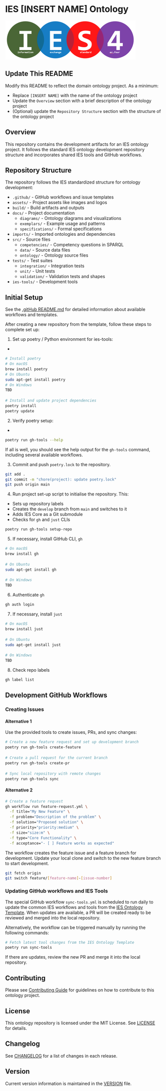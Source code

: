 # IES [INSERT NAME] Ontology

![IES Logo](assets/images/ies-logo.png)

## Update This README
Modify this README to reflect the domain ontology project. As a minimum:

  - Replace `[INSERT NAME]` with the name of the ontology project
  - Update the `Overview` section with a brief description of the ontology project
  - (Optional) update the `Repository Structure` section with the structure of the ontology project

## Overview
This repository contains the development artifacts for an IES ontology project. It follows the standard IES ontology development repository structure and incorporates shared IES tools and GitHub workflows.

## Repository Structure
The repository follows the IES standardized structure for ontology development:

* `.github/` - GitHub workflows and issue templates
* `assets/` - Project assets like images and logos
* `build/` - Build artifacts and outputs
* `docs/` - Project documentation
  * `diagrams/` - Ontology diagrams and visualizations
  * `exemplars/` - Example usage and patterns
  * `specifications/` - Formal specifications
* `imports/` - Imported ontologies and dependencies
* `src/` - Source files
  * `competencies/` - Competency questions in SPARQL
  * `data/` - Source data files
  * `ontology/` - Ontology source files
* `tests/` - Test suites
  * `integration/` - Integration tests
  * `unit/` - Unit tests
  * `validation/` - Validation tests and shapes
* `ies-tools/` - Development tools

## Initial Setup
See the [.gitHub README.md](.github/README.md) for detailed information about available workflows and templates.

After creating a new repository from the template, follow these steps to complete set up:

1. Set up poetry / Python environment for ies-tools:
+
```bash
# Install poetry
# On macOS
brew install poetry
# On Ubuntu
sudo apt-get install poetry
# On Windows
TBD

# Install and update project dependencies
poetry install
poetry update
```
2. Verify poetry setup:
+
```bash
poetry run gh-tools --help
```
If all is well, you should see the help output for the `gh-tools` command, including several available workflows.

3. Commit and push `poetry.lock` to the repository.
```bash
git add .
git commit -m "chore(project): update poetry.lock"
git push origin main
```

4. Run project set-up script to initialise the repository. This:
  - Sets up repository labels
  - Creates the `develop` branch from `main` and switches to it
  - Adds IES Core as a Git submodule
  - Checks for `gh` and `just` CLIs

```bash
poetry run gh-tools setup-repo
```

5. If necessary, install GitHub CLI, `gh`
```bash
# On macOS
brew install gh

# On Ubuntu
sudo apt-get install gh

# On Windows
TBD
```

6. Authenticate `gh`
```bash
gh auth login
```

7. If necessary, install `just`
```bash
# On macOS
brew install just

# On Ubuntu
sudo apt-get install just

# On Windows
TBD
```

8. Check repo labels
```bash
gh label list
```

## Development GitHub Workflows

### Creating Issues

#### Alternative 1
Use the provided tools to create issues, PRs, and sync changes:

```bash
# Create a new feature request and set up development branch
poetry run gh-tools create-feature

# Create a pull request for the current branch
poetry run gh-tools create-pr

# Sync local repository with remote changes
poetry run gh-tools sync
```

#### Alternative 2
```bash
# Create a feature request
gh workflow run feature-request.yml \
  -f title="My New Feature" \
  -f problem="Description of the problem" \
  -f solution="Proposed solution" \
  -f priority="priority:medium" \
  -f size="size:m" \
  -f type="Core Functionality" \
  -f acceptance="- [ ] Feature works as expected"
```
The workflow creates the feature issue and a feature branch for development. Update your local clone and switch to the new feature branch to start development.
```bash
git fetch origin
git switch feature/[feature-name]-[issue-number]
```

### Updating GitHub workflows and IES Tools
The special GitHub workflow `sync-tools.yml` is scheduled to run daily to update the common IES workflows and tools from the [IES Ontology Template](https://github.com/Acme-Ontologies/ies-ontology-template).
When updates are available, a PR will be created ready to be reviewed and merged into the local repository.

Alternatively, the workflow can be triggered manually by running the following commands:

```bash
# Fetch latest tool changes from the IES Ontology Template
poetry run sync-tools
```

If there are updates, review the new PR and merge it into the local repository.

## Contributing
Please see [Contributing Guide](docs/CONTRIBUTING) for guidelines on how to contribute to this ontology project.

## License
This ontology repository is licensed under the MIT License. See [LICENSE](LICENSE) for details.

## Changelog
See [CHANGELOG](CHANGELOG) for a list of changes in each release.

## Version
Current version information is maintained in the [VERSION](VERSION) file.